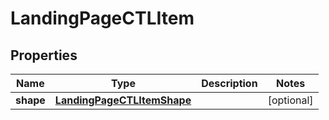 

# LandingPageCTLItem


## Properties

Name | Type | Description | Notes
------------ | ------------- | ------------- | -------------
**shape** | [**LandingPageCTLItemShape**](LandingPageCTLItemShape.md) |  |  [optional]



